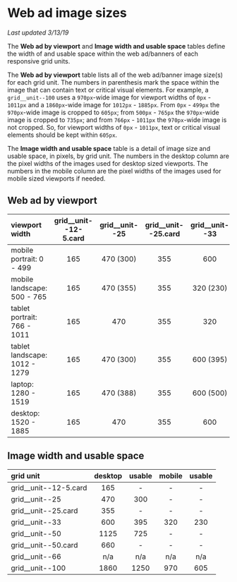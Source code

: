 # Web ad image sizes
_Last updated 3/13/19_

The __Web ad by viewport__ and __Image width and usable space__ tables define the width of and usable space within the web ad/banners of each responsive grid units.

The __Web ad by viewport__ table lists all of the web ad/banner image size(s) for each grid unit. The numbers in parenthesis mark the space within the image that can contain text or critical visual elements. For example, a `grid__unit--100` uses a `970px`-wide image for viewport widths of `0px` - `1011px` and a `1860px`-wide image for `1012px` - `1885px`. From `0px` - `499px` the `970px`-wide image is cropped to `605px`; from `500px` - `765px` the `970px`-wide image is cropped to `735px`; and from `766px` - `1011px` the `970px`-wide image is not cropped. So, for viewport widths of `0px` - `1011px`, text or critical visual elements should be kept within `605px`.

The __Image width and usable space__ table is a detail of image size and usable space, in pixels, by grid unit. The numbers in the desktop column are the pixel widths of the images used for desktop sized viewports. The numbers in the mobile column are the pixel widths of the images used for mobile sized viewports if needed.

## Web ad by viewport
| viewport width 					| grid__unit--12-5.card	| grid__unit--25 	| grid__unit--25.card	| grid__unit--33	| grid__unit--50	| grid__unit--50.card	| grid__unit--66	| grid__unit--100	|
| :---								| :---:					| :---:				| :---:					| :---:				| :---:				| :---:					| :---:				| :---:				|
| mobile portrait: 0 - 499			| 165 					| 470 (300)			| 355 					| 600				| 1125 (725)		| 660					| n/a				| 970 (605)			|
| mobile landscape: 500 - 765		| 165 					| 470 (355)			| 355 					| 320 (230)			| 1125 (725)		| 660					| n/a				| 970 (735)			|
| tablet portrait: 766 - 1011		| 165 					| 470				| 355 					| 320 				| 1125				| 660					| n/a				| 970				|
| tablet landscape: 1012 - 1279		| 165 					| 470 (300)			| 355 					| 600 (395)			| 1125 (750)		| 660					| n/a				| 1860 (1250)		|
| laptop: 1280 - 1519				| 165 					| 470 (388)			| 355 					| 600 (500)			| 1125 (945)		| 660					| n/a				| 1860 (1560)		|
| desktop: 1520 - 1885				| 165 					| 470				| 355 					| 600 				| 1125				| 660					| n/a				| 1860				|

## Image width and usable space
| grid unit 			| desktop 	| usable	| mobile	| usable	|
| :---					| :---:		| :---:		| :---:		| :---:		|
| grid__unit--12-5.card	| 165		| -			| -			| -			|
| grid__unit--25		| 470		| 300		| - 		| - 		|
| grid__unit--25.card	| 355		| - 		| -			| -			|
| grid__unit--33		| 600		| 395		| 320		| 230		|
| grid__unit--50		| 1125		| 725		| -			| -			|
| grid__unit--50.card	| 660		| - 		| -			| -			|
| grid__unit--66		| n/a		| n/a		| n/a		| n/a		|
| grid__unit--100		| 1860		| 1250		| 970		| 605		|

<!-- ## Usable space - ICC
| grid unit 					| 1 icc (left/right align)	| 2 icc (left/right align)	| 3 icc (left/right align)	| 1 icc (center align)	| 2 icc (center align)	| 3 icc (center align)	|
| :---							| :---:						| :---:						| :---:						| :---:					| :---:					| :---:					|
| grid__unit--25				| 							| -							| -							| 						| -						| -						|
| grid__unit--25.card			| 0							| -							| -							| -						| -						| -						|
| grid__unit--33				| 							| -							| -							| 						| -						| -						|
| grid__unit--33 - mobile		| 							| -							| -							| 						| -						| -						|
| grid__unit--50				| 							| 							| -							| 						| 						| -						|
| grid__unit--50.card			| 							| -							| -							| 						| -						| -						|
| grid__unit--66				| n/a						| n/a						| n/a						| n/a					| n/a					| n/a					|
| grid__unit--100				| 1265						| 680						| 680						| 1280					| 700					| 700					|
| grid__unit--100 - mobile		| 							| 							| 							| 						| 						| 						| -->